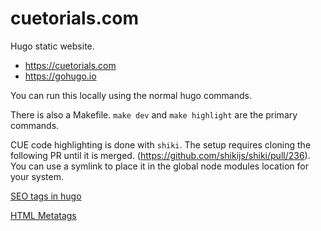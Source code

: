 # cuetorials.com

Hugo static website.

- https://cuetorials.com
- https://gohugo.io

You can run this locally using the normal hugo commands.

There is also a Makefile. `make dev` and `make highlight` are the primary commands.

CUE code highlighting is done with `shiki`.
The setup requires cloning the following PR until it is merged.
(https://github.com/shikijs/shiki/pull/236).
You can use a symlink to place it in the global node modules location for your system.

[SEO tags in hugo](https://www.skcript.com/svr/perfect-seo-meta-tags-with-hugo/)

[HTML Metatags](https://gist.github.com/whitingx/3840905)
